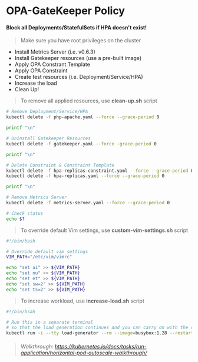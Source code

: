 # OPA-GateKeeper Policy

#### Block all Deployments/StatefulSets if HPA doesn't exist!

> Make sure you have root privileges on the cluster

- Install Metrics Server (i.e. v0.6.3)
- Install Gatekeeper resources (use a pre-built image)
- Apply OPA Constrant Template
- Apply OPA Constraint
- Create test resources (i.e. Deployment/Service/HPA)
- Increase the load
- Clean Up!

> To remove all applied resources, use **clean-up.sh** script

```bash
# Remove Deployment/Service/HPA
kubectl delete -f php-apache.yaml --force --grace-period 0

printf "\n"

# Uninstall Gatekeeper Resources
kubectl delete -f gatekeeper.yaml --force -grace-period 0

printf "\n"

# Delete Constraint & Constraint Template
kubectl delete -f hpa-replicas-constraint.yaml --force --grace-period 0
kubectl delete -f hpa-replicas.yaml --force --grace-period 0

printf "\n"

# Remove Metrics Server
kubectl delete -f metrics-server.yaml --force --grace-period 0

# Check status
echo $?

```

> To override default Vim settings, use **custom-vim-settings.sh** script

```bash
#!/bin/bash

# Override default vim settings
VIM_PATH="/etc/vim/vimrc"

echo "set ai" >> ${VIM_PATH}
echo "set nu" >> ${VIM_PATH}
echo "set et" >> ${VIM_PATH}
echo "set sw=2" >> ${VIM_PATH}
echo "set ts=2" >> ${VIM_PATH}
```

> To increase workload, use **increase-load.sh** script
```bash
#!/bin/bsah

# Run this in a separate terminal
# so that the load generation continues and you can carry on with the rest of the steps
kubectl run -i --tty load-generator --rm --image=busybox:1.28 --restart=Never -- /bin/sh -c "while sleep 0.01; do wget -q -O- http://php-apache; done"
```

> ###### Walkthrough: https://kubernetes.io/docs/tasks/run-application/horizontal-pod-autoscale-walkthrough/
